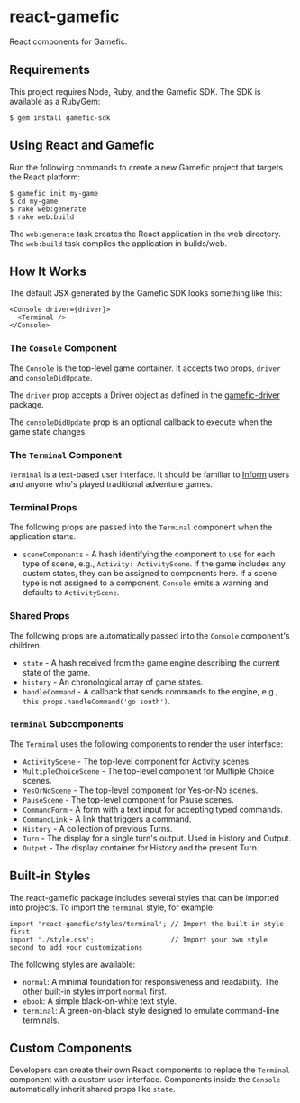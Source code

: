 # react-gamefic

React components for Gamefic.

## Requirements

This project requires Node, Ruby, and the Gamefic SDK. The SDK is available as a RubyGem:

    $ gem install gamefic-sdk

## Using React and Gamefic

Run the following commands to create a new Gamefic project that targets the React platform:

    $ gamefic init my-game
	$ cd my-game
	$ rake web:generate
    $ rake web:build

The `web:generate` task creates the React application in the web directory. The `web:build` task compiles the application in builds/web.

## How It Works

The default JSX generated by the Gamefic SDK looks something like this:

```
<Console driver={driver}>
  <Terminal />
</Console>
```

### The `Console` Component

The `Console` is the top-level game container. It accepts two props, `driver` and `consoleDidUpdate`.

The `driver` prop accepts a Driver object as defined in the [gamefic-driver](https://github.com/castwide/gamefic-driver) package.

The `consoleDidUpdate` prop is an optional callback to execute when the game state changes.

### The `Terminal` Component

`Terminal` is a text-based user interface. It should be familiar to [Inform](http://inform7.com/) users and anyone who's played traditional adventure games.

### Terminal Props

The following props are passed into the `Terminal` component when the application starts.

* `sceneComponents` - A hash identifying the component to use for each type of scene, e.g., `Activity: ActivityScene`. If the game includes any custom states, they can be assigned to components here. If a scene type is not assigned to a component, `Console` emits a warning and defaults to `ActivityScene`.

### Shared Props

The following props are automatically passed into the `Console` component's children.

* `state` - A hash received from the game engine describing the current state of the game.
* `history` - An chronological array of game states.
* `handleCommand` - A callback that sends commands to the engine, e.g., `this.props.handleCommand('go south')`.

### `Terminal` Subcomponents

The `Terminal` uses the following components to render the user interface:

* `ActivityScene` - The top-level component for Activity scenes.
* `MultipleChoiceScene` - The top-level component for Multiple Choice scenes.
* `YesOrNoScene` - The top-level component for Yes-or-No scenes.
* `PauseScene` - The top-level component for Pause scenes.
* `CommandForm` - A form with a text input for accepting typed commands.
* `CommandLink` - A link that triggers a command.
* `History` - A collection of previous Turns.
* `Turn` - The display for a single turn's output. Used in History and Output.
* `Output` - The display container for History and the present Turn.

## Built-in Styles

The react-gamefic package includes several styles that can be imported into projects. To import the `terminal` style, for example:

    import 'react-gamefic/styles/terminal'; // Import the built-in style first
    import './style.css';                   // Import your own style second to add your customizations

The following styles are available:

* `normal`: A minimal foundation for responsiveness and readability. The other built-in styles import `normal` first.
* `ebook`: A simple black-on-white text style.
* `terminal`: A green-on-black style designed to emulate command-line terminals.

## Custom Components

Developers can create their own React components to replace the `Terminal` component with a custom user interface. Components inside the `Console` automatically inherit shared props like `state`.
